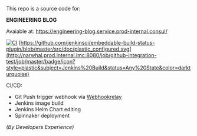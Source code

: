 This repo is a source code for:

**ENGINEERING BLOG**

Avaiable at: https://engineering-blog.service.prod-internal.consul/

[![CI](https://github.com/almacareer/engineering-blog/actions/workflows/main.yml/badge.svg)](https://github.com/almacareer/engineering-blog/actions/workflows/main.yml)
[https://github.com/jenkinsci/embeddable-build-status-plugin/blob/master/src/doc/plastic_configured.svg](http://narwhal.prod.internal.lmc:8080/job/github-integration-test/job/master/badge/icon?style=plastic&subject=Jenkins%20Build&status=Any%20State&color=darkturquoise)

CI/CD:
- Git Push trigger webhook via [Webhookrelay](https://webhookrelay.com/)
- Jenkins image build
- Jenkins Helm Chart editing
- Spinnaker deployment

*(By Developers Experience)*
